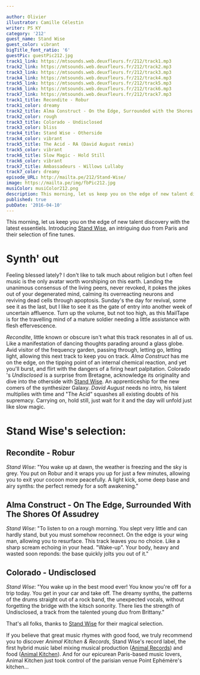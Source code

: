 ```yaml
---

author: Olivier
illustrator: Camille Célestin
writer: PS KY
category: '212'
guest_name: Stand Wise
guest_color: vibrant
bigTitle_font_ratio: '6'
guestPic: guestPic212.jpg
track1_link: https://mtsounds.web.deuxfleurs.fr/212/track1.mp3
track2_link: https://mtsounds.web.deuxfleurs.fr/212/track2.mp3
track3_link: https://mtsounds.web.deuxfleurs.fr/212/track3.mp3
track4_link: https://mtsounds.web.deuxfleurs.fr/212/track4.mp3
track5_link: https://mtsounds.web.deuxfleurs.fr/212/track5.mp3
track6_link: https://mtsounds.web.deuxfleurs.fr/212/track6.mp3
track7_link: https://mtsounds.web.deuxfleurs.fr/212/track7.mp3
track1_title: Recondite - Robur
track1_color: dreamy
track2_title: Alma Construct - On the Edge, Surrounded with the Shores of Assudrey
track2_color: rough
track3_title: Colorado - Undisclosed
track3_color: bliss
track4_title: Stand Wise - Otherside
track4_color: vibrant
track5_title: The Acid - RA (David August remix)
track5_color: vibrant
track6_title: Slow Magic - Hold Still
track6_color: vibrant
track7_title: Ambassadeurs - Willows Lullaby
track7_color: dreamy
episode_URL: http://mailta.pe/212/Stand-Wise/
image: https://mailta.pe/img/fbPic212.jpg
musiColor: musiColor212.png
description: This morning, let us keep you on the edge of new talent discovery with the latest essentiels. Introducing Stand Wise, an intriguing duo from Paris and their selection of fine tunes.
published: true
pubDate: '2016-04-10'
---
```




This morning, let us keep you on the edge of new talent discovery with the latest essentiels. Introducing [Stand Wise](https://soundcloud.com/standwise), an intriguing duo from Paris and their selection of fine tunes.

# Synth' out

Feeling blessed lately? I don't like to talk much about religion but I often feel music is the only avatar worth worshiping on this earth. Landing the unanimous consensus of the living peers, never revoked, it pokes the jokes out of your degenerated mind, calming its overreacting neurons and reviving dead cells through apoptosis. 
Sunday's the day for revival, some see it as the last, but I like to see it as the gate of entry into another week of uncertain affluence. Turn up the volume, but not too high, as this MailTape is for the travelling mind of a mature soldier needing a little assistance with flesh effervescence.

_Recondite_, little known or obscure isn't what this track resonates in all of us. Like a manifestation of dancing thoughts parading around a glass globe. Avid visitor of the frequency garden, passing through, letting go, letting light, allowing this next track to keep you on track. _Alma Construct_ has me on the edge, on the tipping point of an internal chemical reaction, and yet you'll burst, and flirt with the dangers of a firing heart palpitation. Colorado 's _Undisclosed_ is a surprise from Bretagne, acknowledge its originality and dive into the otherside with [Stand Wise](https://soundcloud.com/standwise). An apprenticeship for the new comers of the synthesizer Galaxy. _David August_ needs no intro, his talent multiplies with time and "The Acid" squashes all existing doubts of his supremacy. Carrying on, hold still, just wait for it and the day will unfold just like slow magic.
 
# Stand Wise's selection:

## Recondite - Robur
_Stand Wise_: "You wake up at dawn, the weather is freezing and the sky is grey. You put on Robur and it wraps you up for just a few minutes, allowing you to exit your cocoon more peacefully. A light kick, some deep base and airy synths: the perfect remedy for a soft awakening."

## Alma Construct - On The Edge, Surrounded With The Shores Of Assudrey
_Stand Wise_: "To listen to on a rough morning.
You slept very little and can hardly stand, but you must somehow reconnect. On the edge is your wing man, allowing you to resurface. This track leaves you no choice. Like a sharp scream echoing in your head. "Wake-up". Your body, heavy and wasted soon reponds: the base quickly jolts you out of it."

## Colorado - Undisclosed
_Stand Wise_: "You wake up in the best mood ever! You know you're off for a trip today. You get in your car and take off. The dreamy synths, the patterns of the drums straight out of a rock band, the unexpected vocals, without forgetting the bridge with the kitsch sonority. There lies the strength of Undisclosed, a track from the talented young duo from Brittany."



That's all folks, thanks to [Stand Wise](https://soundcloud.com/standwise) for their magical selection.

If you believe that great music rhymes with good food, we truly recommend you to discover _Animal Kitchen & Records_, Stand Wise's record label, the first hybrid music label mixing musical production ([Animal Records](https://www.facebook.com/animalrec/)) and food ([Animal Kitchen](https://www.facebook.com/AnimalKitchen/)). And for our epicurean Paris-based music lovers, Animal Kitchen just took control of the parisian venue Point Ephémère's kitchen...
